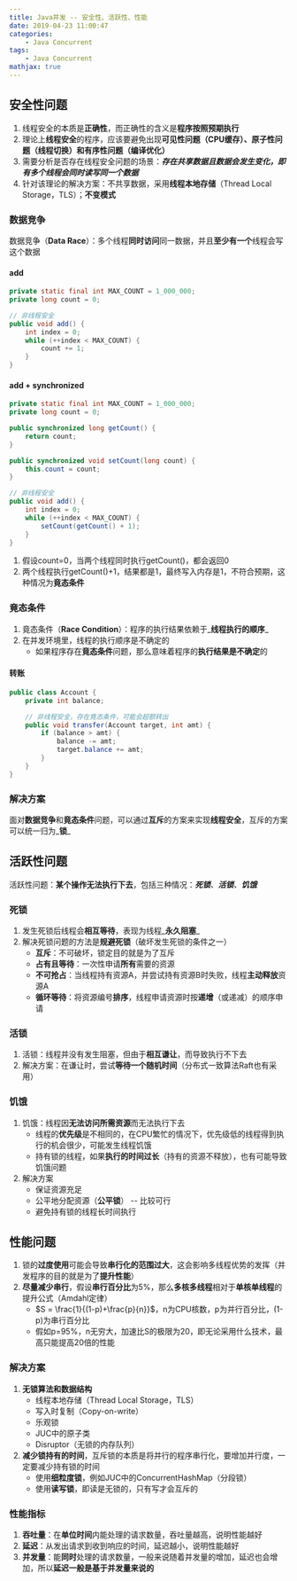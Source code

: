 ```yaml
---
title: Java并发 -- 安全性、活跃性、性能
date: 2019-04-23 11:00:47
categories:
    - Java Concurrent
tags:
    - Java Concurrent
mathjax: true
---
```


## 安全性问题
1. 线程安全的本质是**正确性**，而正确性的含义是**程序按照预期执行**
2. 理论上**线程安全**的程序，应该要避免出现**可见性问题（CPU缓存）、原子性问题（线程切换）和有序性问题（编译优化）**
3. 需要分析是否存在线程安全问题的场景：_**存在共享数据且数据会发生变化，即有多个线程会同时读写同一个数据**_
4. 针对该理论的解决方案：不共享数据，采用**线程本地存储**（Thread Local Storage，TLS）；**不变模式**

<!-- more -->

### 数据竞争
数据竞争（**Data Race**）：多个线程**同时访问**同一数据，并且**至少有一个**线程会写这个数据

#### add
```java
private static final int MAX_COUNT = 1_000_000;
private long count = 0;

// 非线程安全
public void add() {
    int index = 0;
    while (++index < MAX_COUNT) {
        count += 1;
    }
}
```

#### add + synchronized
```java
private static final int MAX_COUNT = 1_000_000;
private long count = 0;

public synchronized long getCount() {
    return count;
}

public synchronized void setCount(long count) {
    this.count = count;
}

// 非线程安全
public void add() {
    int index = 0;
    while (++index < MAX_COUNT) {
        setCount(getCount() + 1);
    }
}
```
1. 假设count=0，当两个线程同时执行getCount()，都会返回0
2. 两个线程执行getCount()+1，结果都是1，最终写入内存是1，不符合预期，这种情况为**竟态条件**

### 竟态条件
1. 竟态条件（**Race Condition**）：程序的执行结果依赖于_**线程执行的顺序**_
2. 在并发环境里，线程的执行顺序是不确定的
    - 如果程序存在**竟态条件**问题，那么意味着程序的**执行结果是不确定**的

#### 转账
```java
public class Account {
    private int balance;

    // 非线程安全，存在竟态条件，可能会超额转出
    public void transfer(Account target, int amt) {
        if (balance > amt) {
            balance -= amt;
            target.balance += amt;
        }
    }
}
```

### 解决方案
面对**数据竞争**和**竟态条件**问题，可以通过**互斥**的方案来实现**线程安全**，互斥的方案可以统一归为_**锁**_

## 活跃性问题
活跃性问题：**某个操作无法执行下去**，包括三种情况：_**死锁**、**活锁**、**饥饿**_

### 死锁
1. 发生死锁后线程会**相互等待**，表现为线程_**永久阻塞**_
2. 解决死锁问题的方法是**规避死锁**（破坏发生死锁的条件之一）
    - **互斥**：不可破坏，锁定目的就是为了互斥
    - **占有且等待**：一次性申请**所有**需要的资源
    - **不可抢占**：当线程持有资源A，并尝试持有资源B时失败，线程**主动释放**资源A
    - **循环等待**：将资源编号**排序**，线程申请资源时按**递增**（或递减）的顺序申请

### 活锁
1. 活锁：线程并没有发生阻塞，但由于**相互谦让**，而导致执行不下去
2. 解决方案：在谦让时，尝试**等待一个随机时间**（分布式一致算法Raft也有采用）

### 饥饿
1. 饥饿：线程因**无法访问所需资源**而无法执行下去
    - 线程的**优先级**是不相同的，在CPU繁忙的情况下，优先级低的线程得到执行的机会很少，可能发生线程饥饿
    - 持有锁的线程，如果**执行的时间过长**（持有的资源不释放），也有可能导致饥饿问题
2. 解决方案
    - 保证资源充足
    - 公平地分配资源（**公平锁**） -- 比较可行
    - 避免持有锁的线程长时间执行

## 性能问题
1. 锁的**过度使用**可能会导致**串行化的范围过大**，这会影响多线程优势的发挥（并发程序的目的就是为了**提升性能**）
2. **尽量减少串行**，假设**串行百分比**为5%，那么**多核多线程**相对于**单核单线程**的提升公式（Amdahl定律）
    - $S = \frac{1}{(1-p)+\frac{p}{n}}$，n为CPU核数，p为并行百分比，(1-p)为串行百分比
    - 假如p=95%，n无穷大，加速比S的极限为20，即无论采用什么技术，最高只能提高20倍的性能

### 解决方案
1. **无锁算法和数据结构**
    - 线程本地存储（Thread Local Storage，TLS）
    - 写入时复制（Copy-on-write）
    - 乐观锁
    - JUC中的原子类
    - Disruptor（无锁的内存队列）
2. **减少锁持有的时间**，互斥锁的本质是将并行的程序串行化，要增加并行度，一定要减少持有锁的时间
    - 使用**细粒度锁**，例如JUC中的ConcurrentHashMap（分段锁）
    - 使用**读写锁**，即读是无锁的，只有写才会互斥的

### 性能指标
1. **吞吐量**：在**单位时间**内能处理的请求数量，吞吐量越高，说明性能越好
2. **延迟**：从发出请求到收到响应的时间，延迟越小，说明性能越好
3. **并发量**：能**同时**处理的请求数量，一般来说随着并发量的增加，延迟也会增加，所以**延迟一般是基于并发量来说的**

<!-- indicate-the-source -->
